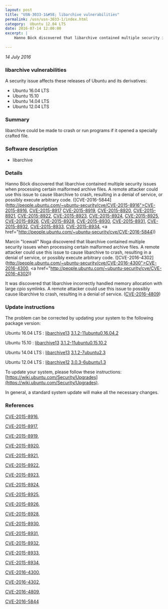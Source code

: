 ```yaml
---
layout: post
title: "USN-3033-1&#58; libarchive vulnerabilities"
permalink: /usn/usn-3033-1/index.html
category:  Ubuntu 12.04 LTS
date: 2016-07-14 12:00:00
excerpt: |
    Hanno Böck discovered that libarchive contained multiple security issues when processing certain malformed archive files. A remote attacker could use this issue to cause libarchive to crash, resulting in a denial of service, or possibly execute arbitrary code. ([CVE-2016-5844](http://people.ubuntu.com/~ubuntu-security/cve/CVE-2015-8916">CVE-2015-8916</a>, <a href="http://people.ubuntu.com/~ubuntu-security/cve/CVE-2015-8917">CVE-2015-8917</a> <a href="http://people.ubuntu.com/~ubuntu-security/cve/CVE-2015-8919">CVE-2015-8919</a>, <a href="http://people.ubuntu.com/~ubuntu-security/cve/CVE-2015-8920">CVE-2015-8920</a>, <a href="http://people.ubuntu.com/~ubuntu-security/cve/CVE-2015-8921">CVE-2015-8921</a>, <a href="http://people.ubuntu.com/~ubuntu-security/cve/CVE-2015-8922">CVE-2015-8922</a>, <a href="http://people.ubuntu.com/~ubuntu-security/cve/CVE-2015-8923">CVE-2015-8923</a>, <a href="http://people.ubuntu.com/~ubuntu-security/cve/CVE-2015-8924">CVE-2015-8924</a>, <a href="http://people.ubuntu.com/~ubuntu-security/cve/CVE-2015-8925">CVE-2015-8925</a>, <a href="http://people.ubuntu.com/~ubuntu-security/cve/CVE-2015-8926">CVE-2015-8926</a>, <a href="http://people.ubuntu.com/~ubuntu-security/cve/CVE-2015-8928">CVE-2015-8928</a>, <a href="http://people.ubuntu.com/~ubuntu-security/cve/CVE-2015-8930">CVE-2015-8930</a>, <a href="http://people.ubuntu.com/~ubuntu-security/cve/CVE-2015-8931">CVE-2015-8931</a>, <a href="http://people.ubuntu.com/~ubuntu-security/cve/CVE-2015-8932">CVE-2015-8932</a>, <a href="http://people.ubuntu.com/~ubuntu-security/cve/CVE-2015-8933">CVE-2015-8933</a>, <a href="http://people.ubuntu.com/~ubuntu-security/cve/CVE-2015-8934">CVE-2015-8934</a>, <a href="http://people.ubuntu.com/~ubuntu-security/cve/CVE-2016-5844))
    
--- 
```

 
 

*14 July 2016*

### libarchive vulnerabilities

A security issue affects these releases of Ubuntu and its derivatives:

* Ubuntu 16.04 LTS
* Ubuntu 15.10
* Ubuntu 14.04 LTS
* Ubuntu 12.04 LTS

### Summary

libarchive could be made to crash or run programs if it opened a specially crafted file.

### Software description

* libarchive 

### Details

Hanno Böck discovered that libarchive contained multiple security issues when processing certain malformed archive files. A remote attacker could use this issue to cause libarchive to crash, resulting in a denial of service, or possibly execute arbitrary code. ([CVE-2016-5844](http://people.ubuntu.com/~ubuntu-security/cve/CVE-2015-8916">CVE-2015-8916</a>, <a href="http://people.ubuntu.com/~ubuntu-security/cve/CVE-2015-8917">CVE-2015-8917</a> <a href="http://people.ubuntu.com/~ubuntu-security/cve/CVE-2015-8919">CVE-2015-8919</a>, <a href="http://people.ubuntu.com/~ubuntu-security/cve/CVE-2015-8920">CVE-2015-8920</a>, <a href="http://people.ubuntu.com/~ubuntu-security/cve/CVE-2015-8921">CVE-2015-8921</a>, <a href="http://people.ubuntu.com/~ubuntu-security/cve/CVE-2015-8922">CVE-2015-8922</a>, <a href="http://people.ubuntu.com/~ubuntu-security/cve/CVE-2015-8923">CVE-2015-8923</a>, <a href="http://people.ubuntu.com/~ubuntu-security/cve/CVE-2015-8924">CVE-2015-8924</a>, <a href="http://people.ubuntu.com/~ubuntu-security/cve/CVE-2015-8925">CVE-2015-8925</a>, <a href="http://people.ubuntu.com/~ubuntu-security/cve/CVE-2015-8926">CVE-2015-8926</a>, <a href="http://people.ubuntu.com/~ubuntu-security/cve/CVE-2015-8928">CVE-2015-8928</a>, <a href="http://people.ubuntu.com/~ubuntu-security/cve/CVE-2015-8930">CVE-2015-8930</a>, <a href="http://people.ubuntu.com/~ubuntu-security/cve/CVE-2015-8931">CVE-2015-8931</a>, <a href="http://people.ubuntu.com/~ubuntu-security/cve/CVE-2015-8932">CVE-2015-8932</a>, <a href="http://people.ubuntu.com/~ubuntu-security/cve/CVE-2015-8933">CVE-2015-8933</a>, <a href="http://people.ubuntu.com/~ubuntu-security/cve/CVE-2015-8934">CVE-2015-8934</a>, <a href="http://people.ubuntu.com/~ubuntu-security/cve/CVE-2016-5844))

Marcin &quot;Icewall&quot; Noga discovered that libarchive contained multiple security issues when processing certain malformed archive files. A remote attacker could use this issue to cause libarchive to crash, resulting in a denial of service, or possibly execute arbitrary code. ([CVE-2016-4302](http://people.ubuntu.com/~ubuntu-security/cve/CVE-2016-4300">CVE-2016-4300</a>, <a href="http://people.ubuntu.com/~ubuntu-security/cve/CVE-2016-4302))

It was discovered that libarchive incorrectly handled memory allocation with large cpio symlinks. A remote attacker could use this issue to possibly cause libarchive to crash, resulting in a denial of service. ([CVE-2016-4809](http://people.ubuntu.com/~ubuntu-security/cve/CVE-2016-4809)) 

### Update instructions

The problem can be corrected by updating your system to the following package version:

Ubuntu 16.04 LTS
 : [libarchive13](https://launchpad.net/ubuntu/+source/libarchive) <span> [3.1.2-11ubuntu0.16.04.2](https://launchpad.net/ubuntu/+source/libarchive/3.1.2-11ubuntu0.16.04.2) </span> 

Ubuntu 15.10
 : [libarchive13](https://launchpad.net/ubuntu/+source/libarchive) <span> [3.1.2-11ubuntu0.15.10.2](https://launchpad.net/ubuntu/+source/libarchive/3.1.2-11ubuntu0.15.10.2) </span> 

Ubuntu 14.04 LTS
 : [libarchive13](https://launchpad.net/ubuntu/+source/libarchive) <span> [3.1.2-7ubuntu2.3](https://launchpad.net/ubuntu/+source/libarchive/3.1.2-7ubuntu2.3) </span> 

Ubuntu 12.04 LTS
 : [libarchive12](https://launchpad.net/ubuntu/+source/libarchive) <span> [3.0.3-6ubuntu1.3](https://launchpad.net/ubuntu/+source/libarchive/3.0.3-6ubuntu1.3) </span> 

To update your system, please follow these instructions: [https://wiki.ubuntu.com/Security/Upgrades](https://wiki.ubuntu.com/Security/Upgrades).

In general, a standard system update will make all the necessary changes. 

### References

 
 [CVE-2015-8916](http://people.ubuntu.com/~ubuntu-security/cve/CVE-2015-8916), 

 [CVE-2015-8917](http://people.ubuntu.com/~ubuntu-security/cve/CVE-2015-8917), 

 [CVE-2015-8919](http://people.ubuntu.com/~ubuntu-security/cve/CVE-2015-8919), 

 [CVE-2015-8920](http://people.ubuntu.com/~ubuntu-security/cve/CVE-2015-8920), 

 [CVE-2015-8921](http://people.ubuntu.com/~ubuntu-security/cve/CVE-2015-8921), 

 [CVE-2015-8922](http://people.ubuntu.com/~ubuntu-security/cve/CVE-2015-8922), 

 [CVE-2015-8923](http://people.ubuntu.com/~ubuntu-security/cve/CVE-2015-8923), 

 [CVE-2015-8924](http://people.ubuntu.com/~ubuntu-security/cve/CVE-2015-8924), 

 [CVE-2015-8925](http://people.ubuntu.com/~ubuntu-security/cve/CVE-2015-8925), 

 [CVE-2015-8926](http://people.ubuntu.com/~ubuntu-security/cve/CVE-2015-8926), 

 [CVE-2015-8928](http://people.ubuntu.com/~ubuntu-security/cve/CVE-2015-8928), 

 [CVE-2015-8930](http://people.ubuntu.com/~ubuntu-security/cve/CVE-2015-8930), 

 [CVE-2015-8931](http://people.ubuntu.com/~ubuntu-security/cve/CVE-2015-8931), 

 [CVE-2015-8932](http://people.ubuntu.com/~ubuntu-security/cve/CVE-2015-8932), 

 [CVE-2015-8933](http://people.ubuntu.com/~ubuntu-security/cve/CVE-2015-8933), 

 [CVE-2015-8934](http://people.ubuntu.com/~ubuntu-security/cve/CVE-2015-8934), 

 [CVE-2016-4300](http://people.ubuntu.com/~ubuntu-security/cve/CVE-2016-4300), 

 [CVE-2016-4302](http://people.ubuntu.com/~ubuntu-security/cve/CVE-2016-4302), 

 [CVE-2016-4809](http://people.ubuntu.com/~ubuntu-security/cve/CVE-2016-4809), 

 [CVE-2016-5844](http://people.ubuntu.com/~ubuntu-security/cve/CVE-2016-5844)
 

